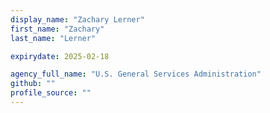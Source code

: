 ```yaml
---
display_name: "Zachary Lerner"
first_name: "Zachary"
last_name: "Lerner"

expirydate: 2025-02-18

agency_full_name: "U.S. General Services Administration"
github: ""
profile_source: ""
---
```


